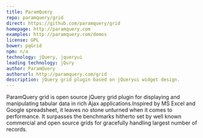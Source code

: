```yaml
---
title: ParamQuery
repo: paramquery/grid
direct: https://github.com/paramquery/grid
homepage: http://paramquery.com
examples: http://paramquery.com/demos
license: GPL
bower: pqGrid
npm: n/a
technology: jQuery, jqueryui
leading technology: jQury
author: ParamQuery
authorurl: http://paramquery.com/grid
description: jQuery grid plugin based on jQueryui widget design.
---
```


ParamQuery grid is open source jQuery grid plugin for displaying and manipulating tabular data in rich Ajax applications.Inspired by MS Excel and Google spreadsheet, it leaves no stone unturned when it comes to performance. It surpasses the benchmarks hitherto set by well known commercial and open source grids for gracefully handling largest number of records.